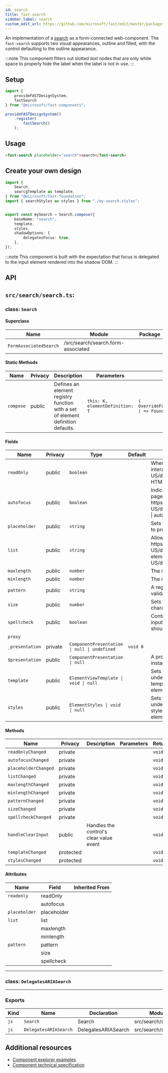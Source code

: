 ```yaml
---
id: search
title: fast-search
sidebar_label: search
custom_edit_url: https://github.com/microsoft/fast/edit/master/packages/web-components/fast-foundation/src/search/README.md
---
```


An implementation of a [search](https://developer.mozilla.org/en-US/docs/Web/HTML/Element/Input/search) as a form-connected web-component. The `fast-search` supports two visual appearances, outline and filled, with the control defaulting to the outline appearance.

:::note
This component filters out slotted _text_ nodes that are only white space to properly hide the label when the label is not in use.
:::

## Setup

```ts
import {
    provideFASTDesignSystem,
    fastSearch
} from "@microsoft/fast-components";

provideFASTDesignSystem()
    .register(
        fastSearch()
    );
```

## Usage

```html live
<fast-search placeholder="search">search</fast-search>
```

## Create your own design

```ts
import {
    Search,
    searcgTemplate as template,
} from "@microsoft/fast-foundation";
import { searchStyles as styles } from "./my-search.styles";


export const mySearch = Search.compose({
    baseName: "search",
    template,
    styles,
    shadowOptions: {
        delegatesFocus: true,
    },
});
```

:::note
This component is built with the expectation that focus is delegated to the input element rendered into the shadow DOM.
:::

## API

## `src/search/search.ts`:

### class: `Search`

#### Superclass

| Name                   | Module                             | Package |
| ---------------------- | ---------------------------------- | ------- |
| `FormAssociatedSearch` | /src/search/search.form-associated |         |

#### Static Methods

| Name      | Privacy | Description                                                                     | Parameters                      | Return                                                                                                           | Inherited From    |
| --------- | ------- | ------------------------------------------------------------------------------- | ------------------------------- | ---------------------------------------------------------------------------------------------------------------- | ----------------- |
| `compose` | public  | Defines an element registry function with a set of element definition defaults. | `this: K, elementDefinition: T` | `(         overrideDefinition?: OverrideFoundationElementDefinition<T>     ) => FoundationElementRegistry<T, K>` | FoundationElement |

#### Fields

| Name            | Privacy | Type                                         | Default  | Description                                                                                                                                                                                                                       | Inherited From       |
| --------------- | ------- | -------------------------------------------- | -------- | --------------------------------------------------------------------------------------------------------------------------------------------------------------------------------------------------------------------------------- | -------------------- |
| `readOnly`      | public  | `boolean`                                    |          | When true, the control will be immutable by user interaction. See {@link https\://developer.mozilla.org/en-US/docs/Web/HTML/Attributes/readonly \| readonly HTML attribute} for more information.                                 |                      |
| `autofocus`     | public  | `boolean`                                    |          | Indicates that this element should get focus after the page finishes loading. See {@link https\://developer.mozilla.org/en-US/docs/Web/HTML/Element/input#htmlattrdefautofocus \| autofocus HTML attribute} for more information. |                      |
| `placeholder`   | public  | `string`                                     |          | Sets the placeholder value of the element, generally used to provide a hint to the user.                                                                                                                                          |                      |
| `list`          | public  | `string`                                     |          | Allows associating a {@link https\://developer.mozilla.org/en-US/docs/Web/HTML/Element/datalist \| datalist} to the element by {@link https\://developer.mozilla.org/en-US/docs/Web/API/Element/id}.                              |                      |
| `maxlength`     | public  | `number`                                     |          | The maximum number of characters a user can enter.                                                                                                                                                                                |                      |
| `minlength`     | public  | `number`                                     |          | The minimum number of characters a user can enter.                                                                                                                                                                                |                      |
| `pattern`       | public  | `string`                                     |          | A regular expression that the value must match to pass validation.                                                                                                                                                                |                      |
| `size`          | public  | `number`                                     |          | Sets the width of the element to a specified number of characters.                                                                                                                                                                |                      |
| `spellcheck`    | public  | `boolean`                                    |          | Controls whether or not to enable spell checking for the input field, or if the default spell checking configuration should be used.                                                                                              |                      |
| `proxy`         |         |                                              |          |                                                                                                                                                                                                                                   | FormAssociatedSearch |
| `_presentation` | private | `ComponentPresentation \| null \| undefined` | `void 0` |                                                                                                                                                                                                                                   | FoundationElement    |
| `$presentation` | public  | `ComponentPresentation \| null`              |          | A property which resolves the ComponentPresentation instance for the current component.                                                                                                                                           | FoundationElement    |
| `template`      | public  | `ElementViewTemplate \| void \| null`        |          | Sets the template of the element instance. When undefined, the element will attempt to resolve the template from the associated presentation or custom element definition.                                                        | FoundationElement    |
| `styles`        | public  | `ElementStyles \| void \| null`              |          | Sets the default styles for the element instance. When undefined, the element will attempt to resolve default styles from the associated presentation or custom element definition.                                               | FoundationElement    |

#### Methods

| Name                 | Privacy   | Description                             | Parameters | Return | Inherited From    |
| -------------------- | --------- | --------------------------------------- | ---------- | ------ | ----------------- |
| `readOnlyChanged`    | private   |                                         |            | `void` |                   |
| `autofocusChanged`   | private   |                                         |            | `void` |                   |
| `placeholderChanged` | private   |                                         |            | `void` |                   |
| `listChanged`        | private   |                                         |            | `void` |                   |
| `maxlengthChanged`   | private   |                                         |            | `void` |                   |
| `minlengthChanged`   | private   |                                         |            | `void` |                   |
| `patternChanged`     | private   |                                         |            | `void` |                   |
| `sizeChanged`        | private   |                                         |            | `void` |                   |
| `spellcheckChanged`  | private   |                                         |            | `void` |                   |
| `handleClearInput`   | public    | Handles the control's clear value event |            | `void` |                   |
| `templateChanged`    | protected |                                         |            | `void` | FoundationElement |
| `stylesChanged`      | protected |                                         |            | `void` | FoundationElement |

#### Attributes

| Name          | Field       | Inherited From |
| ------------- | ----------- | -------------- |
| `readonly`    | readOnly    |                |
|               | autofocus   |                |
| `placeholder` | placeholder |                |
| `list`        | list        |                |
|               | maxlength   |                |
|               | minlength   |                |
| `pattern`     | pattern     |                |
|               | size        |                |
|               | spellcheck  |                |

<hr/>

### class: `DelegatesARIASearch`

<hr/>

### Exports

| Kind | Name                  | Declaration         | Module               | Package |
| ---- | --------------------- | ------------------- | -------------------- | ------- |
| `js` | `Search`              | Search              | src/search/search.ts |         |
| `js` | `DelegatesARIASearch` | DelegatesARIASearch | src/search/search.ts |         |


## Additional resources

* [Component explorer examples](https://explore.fast.design/components/fast-search)
* [Component technical specification](https://github.com/microsoft/fast/blob/master/packages/web-components/fast-foundation/src/search/search.spec.md)